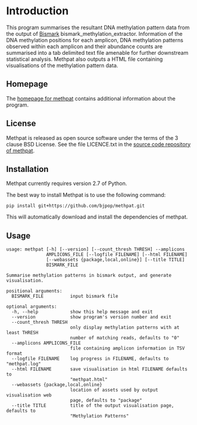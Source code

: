 Introduction
============

This program summarises the resultant DNA methylation pattern data from the output of [Bismark](http://www.bioinformatics.babraham.ac.uk/projects/bismark/) bismark_methylation_extractor. Information of the DNA methylation positions for each amplicon, DNA methylation patterns observed within each amplicon and their abundance counts are summarised into a tab delimited text file amenable for further downstream statistical analysis. Methpat also outputs a HTML file containing visualisations of the methylation pattern data.

Homepage
--------

The [homepage for methpat](http://bjpop.github.io/methpat/) contains additional information about the program.


License
-------

Methpat is released as open source software under the terms of the 3 clause BSD License. See the file LICENCE.txt in the [source code repository of methpat](https://github.com/bjpop/methpat).

Installation
------------

Methpat currently requires version 2.7 of Python.

The best way to install Methpat is to use the following command:

    pip install git+https://github.com/bjpop/methpat.git

This will automatically download and install the dependencies of methpat.

Usage
-----

```
usage: methpat [-h] [--version] [--count_thresh THRESH] --amplicons
               AMPLICONS_FILE [--logfile FILENAME] [--html FILENAME]
               [--webassets {package,local,online}] [--title TITLE]
               BISMARK_FILE

Summarise methylation patterns in bismark output, and generate visualisation.

positional arguments:
  BISMARK_FILE          input bismark file

optional arguments:
  -h, --help            show this help message and exit
  --version             show program's version number and exit
  --count_thresh THRESH
                        only display methylation patterns with at least THRESH
                        number of matching reads, defaults to "0"
  --amplicons AMPLICONS_FILE
                        file containing amplicon information in TSV format
  --logfile FILENAME    log progress in FILENAME, defaults to "methpat.log"
  --html FILENAME       save visualisation in html FILENAME defaults to
                        "methpat.html"
  --webassets {package,local,online}
                        location of assets used by output visualisation web
                        page, defaults to "package"
  --title TITLE         title of the output visualisation page, defaults to
                        "Methylation Patterns"
```
